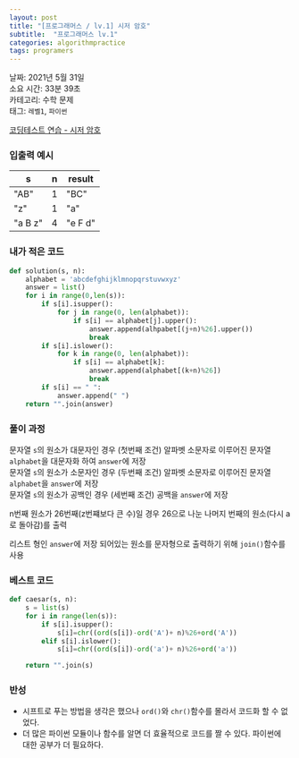 ```yaml
---
layout: post
title: "[프로그래머스 / lv.1] 시저 암호"
subtitle:  "프로그래머스 lv.1"
categories: algorithmpractice
tags: programers
---
```


날짜: 2021년 5월 31일  
소요 시간: 33분 39초  
카테고리: 수학 문제  
태그: `레벨1`, `파이썬`  


[코딩테스트 연습 - 시저 암호](https://programmers.co.kr/learn/courses/30/lessons/12926)

### 입출력 예시  

|s|n|result|
|---|---|---|
|"AB"|1|"BC"|
|"z"|1|"a"|
|"a B z"|4|"e F d"|  
  
  
### 내가 적은 코드

```python
def solution(s, n):
    alphabet = 'abcdefghijklmnopqrstuvwxyz'
    answer = list()
    for i in range(0,len(s)):
        if s[i].isupper():
            for j in range(0, len(alphabet)):
                if s[i] == alphabet[j].upper():
                    answer.append(alhpabet[(j+n)%26].upper())
                    break
        if s[i].islower():
            for k in range(0, len(alphabet)):
                if s[i] == alphabet[k]:
                    answer.append(alphabet[(k+n)%26])
                    break
        if s[i] == " ":
            answer.append(" ")
    return "".join(answer)
```

### 풀이 과정  
  
문자열 `s`의 원소가 대문자인 경우 (첫번째 조건) 알파벳 소문자로 이루어진 문자열 `alphabet`을 대문자화 하여 `answer`에 저장  
문자열 `s`의 원소가 소문자인 경우 (두번째 조건) 알파벳 소문자로 이루어진 문자열 `alphabet`을 `answer`에 저장  
문자열 `s`의 원소가 공백인 경우 (세번째 조건) 공백을 `answer`에 저장  

n번째 원소가 26번째(z번쨰보다 큰 수)일 경우 26으로 나눈 나머지 번째의 원소(다시 a로 돌아감)를 출력  

리스트 형인 `answer`에 저장 되어있는 원소를 문자형으로 출력하기 위해 `join()`함수를 사용  
  
### 베스트 코드

```python
def caesar(s, n):
    s = list(s)
    for i in range(len(s)):
        if s[i].isupper():
            s[i]=chr((ord(s[i])-ord('A')+ n)%26+ord('A'))
        elif s[i].islower():
            s[i]=chr((ord(s[i])-ord('a')+ n)%26+ord('a'))

    return "".join(s)
```

### 반성

- 시프트로 푸는 방법을 생각은 했으나 `ord()`와 `chr()`함수를 몰라서 코드화 할 수 없었다.  
- 더 많은 파이썬 모듈이나 함수를 알면 더 효율적으로 코드를 짤 수 있다. 파이썬에 대한 공부가 더 필요하다.  
  


